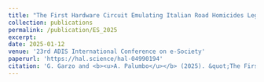 ```yaml
---
title: "The First Hardware Circuit Emulating Italian Road Homicides Legal Logic, DAJE!"
collection: publications
permalink: /publication/ES_2025
excerpt:
date: 2025-01-12
venue: '23rd ADIS International Conference on e-Society'
paperurl: 'https://hal.science/hal-04990194'
citation: 'G. Garzo and <b><u>A. Palumbo</u></b> (2025). &quot;The First Hardware Circuit Emulating Italian Road Homicides Legal Logic, DAJE!.&quot; <i>23rd ADIS International Conference on e-Society</i>.'
---
```

